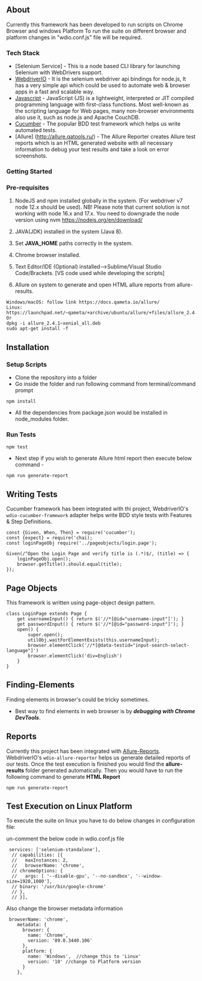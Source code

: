 ## About

Currently this framework has been developed to run scripts on Chrome Browser and windows Platform
To run the suite on different browser and platform changes in "wdio.conf.js" file will be required.

### Tech Stack

* [Selenium Service] - This is a node based CLI library for launching Selenium with WebDrivers support.
* [WebdriverIO](https://webdriver.io/) - It is the selenium webdriver api bindings for node.js, It has a very simple api which could be used to automate web & browser apps in a fast and scalable way. 
* [Javascript](https://developer.mozilla.org/bm/docs/Web/JavaScript) - JavaScript (JS) is a lightweight, interpreted or JIT compiled programming language with first-class functions. Most well-known as the scripting language for Web pages, many non-browser environments also use it, such as node.js and Apache CouchDB.
* [Cucumber](https://cucumber.io/) - The popular BDD test framework which helps us write automated tests.
* [Allure] (http://allure.qatools.ru/) - The Allure Reporter creates Allure test reports which is an HTML generated website with all necessary information to debug your test results and take a look on error screenshots.

### Getting Started

### Pre-requisites

1. NodeJS and npm installed globally in the system. (For webdriver v7 node 12.x should be used). NB! Please note that current solution is not working with node 16.x and 17.x. You need to downgrade the node version using nvm
https://nodejs.org/en/download/

2.  JAVA(JDK) installed in the system (Java 8).

3. Set **JAVA_HOME** paths correctly in the system.

4. Chrome browser installed.

5. Text Editor/IDE (Optional) installed-->Sublime/Visual Studio Code/Brackets. [VS code used while developing the scripts]

6. Allure on system to generate and open HTML allure reports from allure-results.

```
Windows/macOS: follow link https://docs.qameta.io/allure/
Linux:  https://launchpad.net/~qameta/+archive/ubuntu/allure/+files/allure_2.4.1~xenial_all.deb
Or
dpkg -i allure_2.4.1~xenial_all.deb
sudo apt-get install -f
```

## Installation

### Setup Scripts

* Clone the repository into a folder
* Go inside the folder and run following command from terminal/command prompt
```
npm install
```
* All the dependencies from package.json would be installed in node_modules folder.

### Run Tests

```
npm test
```

* Next step if you wish to generate Allure html report then execute below command -

```
npm run generate-report
```

## Writing Tests

Cucumber framework has been integrated with thi project, WebdriverIO's `wdio-cucumber-framework` adapter helps write BDD style tests with Features & Step Definitions.

```
const {Given, When, Then} = require('cucumber');
const {expect} = require('chai);
const loginPageObj require('../pageobjects/login.page');

Given(/^Open the Login Page and verify title is (.*)$/, (title) => {
    loginPageObj.open();
    browser.getTitle().should.equal(title);
});

```
## Page Objects

This framework is written using page-object design pattern.

```
class LoginPage extends Page {
    get usernameInput() { return $('//*[@id="username-input"]'); }
    get passwordInput() { return $('//*[@id="password-input"]'); }
    open() {
        super.open();
        utilObj.waitForElementExists(this.usernameInput);
        browser.elementClick('//*[@data-testid="input-search-select-language"]')
        browser.elementClick('div=English')
    }
}
```

## Finding-Elements

Finding elements in browser's could be tricky sometimes.

* Best way to find elements in web browser is by ***debugging with Chrome DevTools***.

## Reports

Currently this project has been integrated with [Allure-Reports](http://allure.qatools.ru/). WebdriverIO's `wdio-allure-reporter` helps us generate detailed reports of our tests.
Once the test execution is finished you would find the **allure-results** folder generated automatically. Then you would have to run the following command to generate **HTML Report**

```
npm run generate-report
```
## Test Execution on Linux Platform

To execute the suite on linux you have to do below changes in configuration file:

un-comment the below code in wdio.conf.js file

```
 services: ['selenium-standalone'],
  // capabilities: [{
  //   maxInstances: 2,
  //   browserName: 'chrome',
  // chromeOptions: {
  //   args: [ '--disable-gpu', '--no-sandbox', '--window-size=1920,1080'],
  // binary: '/usr/bin/google-chrome'
  // },
  // }],
```

Also change the browser metadata information

```
 browserName: 'chrome',
    metadata: {
      browser: {
        name: 'Chrome',
        version: '89.0.3440.106'
      },
      platform: {
        name: 'Windows',  //change this to 'Linux'
        version: '10' //change to Platform version
      }
    },
```


